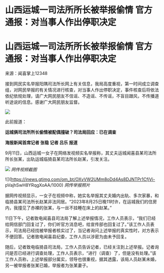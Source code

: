 # 山西运城一司法所所长被举报偷情 官方通报：对当事人作出停职决定

# 山西运城一司法所所长被举报偷情 官方通报：对当事人作出停职决定

来源：闻喜掌上12348

接到网民实名举报阳隅司法所长网上有关信息，我局高度重视，第一时间成立调查组，对网民举报的有关情况进行核查，对当事人作出停职决定，事件核查后将依法依纪依规处理，请广大网民朋友不信谣、不造谣、不传谣，不盲目跟风，不传播道听途说的信息。感谢广大网民朋友监督。

![](https://inews.gtimg.com/om_bt/Obw8kTpQu6qCP-8zvPP4IRBLaGMZHAvjA5yTj9XYnNYiIAA/1000)

此前报道：

**运城俩司法所所长偷情被配偶撞破？司法局回应：已在调查**

**海报新闻首席记者 张稳 记者 吕乐 报道**

9月11日，山西运城一女子在网络发视频实名举报称，其丈夫运城闻喜县某司法所所长张某，出轨运城临猗县某司法所长赵某，引发关注。

![](https://inews.gtimg.com/om_bt/OJijtPfSHX-4iXPODChojw86SpjSc5meflZFUj9-PL04QAA/1000)
_网传视频截图_

![](https://inews.gtimg.com/om_bt/OXvVW2UMm8oDd4As8DJNTPr1CfjVi-
pVajhSwH8YRqgXoAA/1000) _网传举报照片_

据网传视频显示，一女子在视频中称，她实名举报其丈夫婚内出轨、多次家暴，和临猗县某司法所长赵某非法同居。“2023年8月25日晚11时许，在运城我们的住房内，我撞见了赤裸的张某，与一丝不挂睡在床上的赵某。”

11日下午，记者致电闻喜县司法局了解上述举报情况，工作人员表示，“我们已经给网信部门回复过了，你们听官方消息吧，给宣传部也回复过了。”该工作人员表示，司法局已经找被举报者核实过了，当记者询问上述举报的真实性时，对方表示不便回答。记者致电闻喜县纪委，工作人员以涉密为由未予回复。

随后，记者致电临猗县司法局，工作人员告诉记者，已经关注到上述举报。记者询问是否已经进行调查处理，工作人员表示，“进行（调查）了，但是没有处理。”该工作人员称，上述举报部分属实，领导也很重视，据其透露，该局人员赵某未婚，另一被举报者张某已婚，举报者为张某妻子。

